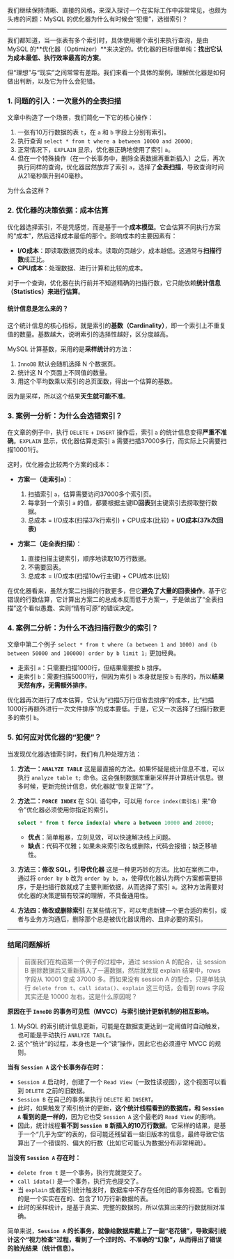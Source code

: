 我们继续保持清晰、直接的风格，来深入探讨一个在实际工作中非常常见，也颇为头疼的问题：MySQL 的优化器为什么有时候会“犯傻”，选错索引？

-----

我们都知道，当一张表有多个索引时，具体使用哪个索引来执行查询，是由 MySQL 的\*\*优化器（Optimizer）\*\*来决定的。优化器的目标很单纯：**找出它认为成本最低、执行效率最高的方案**。

但“理想”与“现实”之间常常有差距。我们来看一个具体的案例，理解优化器是如何做出判断，以及它为什么会犯错。

### 1\. 问题的引入：一次意外的全表扫描

文章中构造了一个场景，我们简化一下它的核心操作：

1.  一张有10万行数据的表 `t`，在 `a` 和 `b` 字段上分别有索引。
2.  执行查询 `select * from t where a between 10000 and 20000;`
3.  正常情况下，`EXPLAIN` 显示，优化器正确地使用了索引 `a`。
4.  但在一个特殊操作（在一个长事务中，删除全表数据再重新插入）之后，再次执行同样的查询，优化器居然放弃了索引 `a`，选择了**全表扫描**，导致查询时间从21毫秒飙升到40毫秒。

为什么会这样？

### 2\. 优化器的决策依据：成本估算

优化器选择索引，不是凭感觉，而是基于一个**成本模型**。它会估算不同执行方案的“成本”，然后选择成本最低的那个。影响成本的主要因素有：

  * **I/O成本**：即读取数据页的成本。读取的页越少，成本越低。这通常与**扫描行数**成正比。
  * **CPU成本**：处理数据、进行计算和比较的成本。

对于一个查询，优化器在执行前并不知道精确的扫描行数，它只能依赖**统计信息（Statistics）来进行估算**。

#### 统计信息是怎么来的？

这个统计信息的核心指标，就是索引的**基数（Cardinality）**，即一个索引上不重复值的数量。基数越大，说明索引的选择性越好，区分度越高。

MySQL 计算基数，采用的是**采样统计**的方法：

1.  `InnoDB` 默认会随机选择 N 个数据页。
2.  统计这 N 个页面上不同值的数量。
3.  用这个平均数乘以索引的总页面数，得出一个估算的基数。

因为是采样，所以这个结果**天生就可能不准**。

### 3\. 案例一分析：为什么会选错索引？

在文章的例子中，执行 `DELETE` + `INSERT` 操作后，索引 `a` 的统计信息变得**严重不准确**。`EXPLAIN` 显示，优化器估算走索引 `a` 需要扫描37000多行，而实际上只需要扫描10001行。

这时，优化器会比较两个方案的成本：

  * **方案一（走索引a）**：

    1.  扫描索引 `a`，估算需要访问37000多个索引页。
    2.  每拿到一个索引 `a` 的值，都要根据主键ID**回表**到主键索引去捞取整行数据。
    3.  总成本 = I/O成本(扫描37k行索引) + CPU成本(比较) + **I/O成本(37k次回表)**

  * **方案二（走全表扫描）**：

    1.  直接扫描主键索引，顺序地读取10万行数据。
    2.  不需要回表。
    3.  总成本 = I/O成本(扫描10w行主键) + CPU成本(比较)

在优化器看来，虽然方案二扫描的行数更多，但它**避免了大量的回表操作**。基于它错误的行数估算，它计算出方案二的总成本反而低于方案一，于是做出了“全表扫描”这个看似愚蠢、实则“情有可原”的错误决定。

### 4\. 案例二分析：为什么不选扫描行数少的索引？

文章中第二个例子 `select * from t where (a between 1 and 1000) and (b between 50000 and 100000) order by b limit 1;` 更加经典。

  * 走索引 `a`：只需要扫描1000行，但结果需要按 `b` 排序。
  * 走索引 `b`：需要扫描50001行，但因为索引 `b` 本身就是按 `b` 有序的，所以**结果天然有序，无需额外排序**。

优化器再次进行了成本估算，它认为“扫描5万行但省去排序”的成本，比“扫描1000行再额外进行一次文件排序”的成本要低。于是，它又一次选择了扫描行数更多的索引 `b`。

### 5\. 如何应对优化器的“犯傻”？

当发现优化器选错索引时，我们有几种处理方法：

1.  **方法一：`ANALYZE TABLE`**
    这是最直接的方法。如果怀疑是统计信息不准，可以执行 `analyze table t;` 命令。这会强制数据库重新采样并计算统计信息。很多时候，更新完统计信息，优化器就“恢复正常”了。

2.  **方法二：`FORCE INDEX`**
    在 SQL 语句中，可以用 `force index(索引名)` 来“命令”优化器必须使用你指定的索引。

    ```sql
    select * from t force index(a) where a between 10000 and 20000;
    ```

      * **优点**：简单粗暴，立刻见效，可以快速解决线上问题。
      * **缺点**：代码不优雅；如果未来索引改名或删除，代码会报错；缺乏移植性。

3.  **方法三：修改 SQL，引导优化器**
    这是一种更巧妙的方法。比如在案例二中，通过将 `order by b` 改为 `order by b, a`，使得优化器认为两个方案都需要排序，于是扫描行数就成了主要判断依据，从而选择了索引 `a`。这种方法需要对优化器的决策逻辑有较深的理解，不具备通用性。

4.  **方法四：修改或删除索引**
    在某些情况下，可以考虑新建一个更合适的索引，或者与业务方沟通后，删除那个总是被优化器误用的、且非必要的索引。

-----

### 结尾问题解析

> 前面我们在构造第一个例子的过程中，通过 session A 的配合，让 session B 删除数据后又重新插入了一遍数据，然后就发现 explain 结果中，rows 字段从 10001 变成 37000 多。而如果没有 session A 的配合，只是单独执行 `delete from t`、`call idata()`、`explain` 这三句话，会看到 rows 字段其实还是 10000 左右。这是什么原因呢？

**原因在于 `InnoDB` 的事务可见性（MVCC）与索引统计更新机制的相互影响。**

1.  MySQL 的索引统计信息更新，可能是在数据变更达到一定阈值时自动触发，也可能是手动执行 `ANALYZE TABLE`。
2.  这个“统计”的过程，本身也是一个“读”操作，因此它也必须遵守 MVCC 的规则。

**当有 `Session A` 这个长事务存在时：**

  * `Session A` 启动时，创建了一个 `Read View`（一致性读视图），这个视图可以看到 `DELETE` 之前的旧数据。
  * `Session B` 在自己的事务里执行 `DELETE` 和 `INSERT`。
  * 此时，如果触发了索引统计的更新，**这个统计线程看到的数据库，和 `Session A` 看到的是一样的**，因为它也受 `Session A` 这个最老的 `Read View` 的影响。
  * 因此，统计线程**看不到 `Session B` 新插入的10万行数据**。它采样的结果，是基于一个“几乎为空”的表的，但可能还残留着一些旧版本的信息，最终导致它估算出了一个错误的、偏大的行数（比如它可能认为数据分布非常稀疏）。

**当没有 `Session A` 存在时：**

  * `delete from t` 是一个事务，执行完就提交了。
  * `call idata()` 是一个事务，执行完也提交了。
  * 当 `explain` 或者索引统计触发时，数据库中不存在任何旧的事务视图。它看到的是一个实实在在的、包含了10万行新数据的表。
  * 此时的采样统计，是基于真实、完整的数据的，所以估算出来的行数就相对准确。

简单来说，**`Session A` 的长事务，就像给数据库戴上了一副“老花镜”，导致索引统计这个“视力检查”过程，看到了一个过时的、不准确的“幻象”，从而得出了错误的验光结果（统计信息）。**